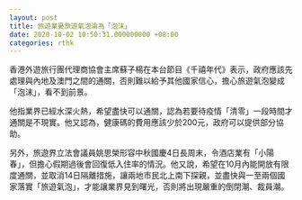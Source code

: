 ```yaml
---
layout: post
title: 旅遊業憂旅遊氣泡淪為「泡沫」
date: 2020-10-02 10:50:31.000000000 +08:00
categories: rthk
---
```


香港外遊旅行團代理商協會主席蘇子楊在本台節目《千禧年代》表示，政府應該先處理與內地及澳門之間的通關，否則難以給予其他國家信心，擔心旅遊氣泡變成「泡沫」，看不到前景。

他指業界已經水深火熱，希望盡快可以通關，認為若要待疫情「清零」一段時間才通關是不現實。他又認為，健康碼的費用應該少於200元，政府可以提供部分協助。

另外，旅遊界立法會議員姚思榮形容中秋國慶4日長周末，令酒店業有「小陽春」，但擔心假期過後會回復低入住率的情況。他又說，希望在10月內能開放有限度通關，並取消14日隔離措施，讓兩地市民北上南下探親，並盡快與一至兩個國家落實「旅遊氣泡」，才能讓業界見到曙光，否則將出現嚴重的倒閉潮、裁員潮。
